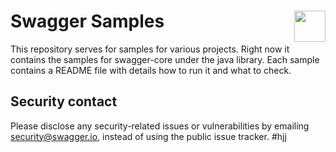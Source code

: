 # Swagger Samples <img src="https://raw.githubusercontent.com/swagger-api/swagger.io/wordpress/images/assets/SW-logo-clr.png" height="50" align="right">
 
This repository serves for samples for various projects. Right now it contains the samples for swagger-core under
the java library. Each sample contains a README file with details how to run it and what to check.

## Security contact

Please disclose any security-related issues or vulnerabilities by emailing [security@swagger.io](mailto:security@swagger.io), instead of using the public issue tracker.
#hjj
